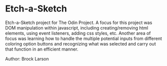 # Etch-a-Sketch

Etch-a-Sketch project for The Odin Project. A focus for this project was DOM manipulation within javascript, including creating/removing html elements, using event listeners, adding css styles, etc. Another area of focus was learning how to handle the multiple potential inputs from different coloring option buttons and recognizing what was selected and carry out that function in an efficient manner.

Author: Brock Larson

